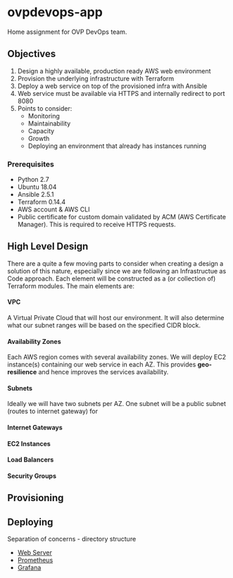 # ovpdevops-app
Home assignment for OVP DevOps team.
## Objectives
1. Design a highly available, production ready AWS web environment
2. Provision the underlying infrastructure with Terraform
3. Deploy a web service on top of the provisioned infra with Ansible
4. Web service must be available via HTTPS and internally redirect to port 8080
5. Points to consider:
   - Monitoring
   - Maintainability
   - Capacity
   - Growth
   - Deploying an environment that already has instances running

### Prerequisites
- Python 2.7
- Ubuntu 18.04
- Ansible 2.5.1
-	Terraform 0.14.4
-	AWS account & AWS CLI
-	Public certificate for custom domain validated by ACM (AWS Certificate Manager). This is required to receive HTTPS requests.

## High Level Design
There are a quite a few moving parts to consider when creating a design a solution of this nature, especially since we are following an Infrastructue as Code approach.
Each element will be constructed as a (or collection of) Terraform modules. The main elements are:
#### VPC
A Virtual Private Cloud that will host our environment. It will also determine what our subnet ranges will be based on the specified CIDR block.

#### Availability Zones
Each AWS region comes with several availability zones. We will deploy EC2 instance(s) containing our web service in each AZ. This provides **geo-resilience** and hence improves the services availability.

#### Subnets
Ideally we will have two subnets per AZ. One subnet will be a public subnet (routes to internet gateway) for 

#### Internet Gateways
#### EC2 Instances

#### Load Balancers
#### Security Groups

## Provisioning

## Deploying




Separation of concerns - directory structure

- [Web Server](https://www.ovpdevops.xyz)
- [Prometheus](http://3.129.24.35:9090)
- [Grafana](http://3.129.24.35:3000)
